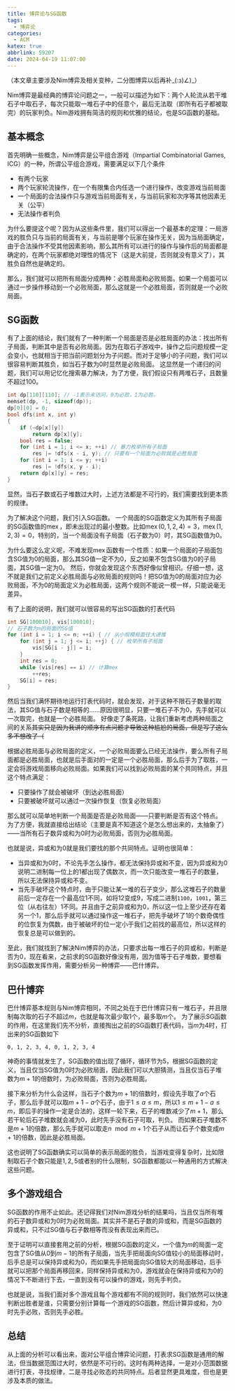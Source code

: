 ```yaml
---
title: 博弈论与SG函数
tags:
  - 博弈论
categories:
  - ACM
katex: true
abbrlink: 59207
date: 2024-04-19 11:07:00
---
```


（本文章主要涉及Nim博弈及相关变种，二分图博弈以后再补_(:з)∠)_）

Nim博弈是最经典的博弈论问题之一，一般可以描述为如下：两个人轮流从若干堆石子中取石子，每次只能取一堆石子中的任意个，最后无法取（即所有石子都被取完）的玩家判负。Nim游戏拥有简洁的规则和优雅的结论，也是SG函数的基础。

## 基本概念

首先明确一些概念，Nim博弈是公平组合游戏（Impartial Combinatorial Games, ICG）的一种，所谓公平组合游戏，需要满足以下几个条件

- 有两个玩家
- 两个玩家轮流操作，在一个有限集合内任选一个进行操作，改变游戏当前局面
- 一个局面的合法操作只与游戏当前局面有关，与当前玩家和次序等其他因素无关（公平）
- 无法操作者判负

为什么要提这个呢？因为从这些条件里，我们可以得出一个最基本的定理：一局游戏的胜负只与当前的局面有关，与当前是哪个玩家在操作无关，因为当局面确定，由于合法操作不受其他因素影响，那么其所有可以进行的操作与操作后的局面都是确定的，在两个玩家都绝对理性的情况下（这是大前提，否则就没有意义了），其胜负自然也是确定的。

那么，我们就可以把所有局面分成两种：必胜局面和必败局面。如果一个局面可以通过一步操作移动到一个必败局面，那么这就是一个必胜局面，否则就是一个必败局面。

## SG函数

有了上面的结论，我们就有了一种判断一个局面是否是必胜局面的办法：找出所有子局面，判断其中是否有必败局面。因为在取石子游戏中，操作之后问题规模一定会变小，也就相当于把当前问题划分为子问题。而对于足够小的子问题，我们可以很容易判断其胜负，如当石子数为$0$时显然是必败局面。
这显然是一个递归的问题，我们可以用记忆化搜索暴力解决，为了方便，我们假设只有两堆石子，且数量不超过$100$。

```c++
int dp[110][110]; // -1表示未访问，0为必败，1为必胜。
memset(dp, -1, sizeof(dp));
dp[0][0] = 0;
bool dfs(int x, int y) 
{
    if (~dp[x][y])
        return dp[x][y];
    bool res = false;
    for (int i = 1; i <= x; ++i) // 暴力枚举所有子局面
        res |= !dfs(x - i, y); // 只要有一个局面为必败就是必胜局面
    for (int i = 1; i <= y; ++i)
        res |= !dfs(x, y - i);
    return dp[x][y] = res;
}
```

显然，当石子数或石子堆数过大时，上述方法都是不可行的，我们需要找到更本质的规律。

为了解决这个问题，我们引入SG函数。
一个局面的SG函数定义为其所有子局面的SG函数值的$\operatorname{mex}$，即未出现过的最小整数。比如$\operatorname{mex}(0,1,2,4)=3$，$\operatorname{mex}(1,2,3)=0$，特别的，当一个局面没有子局面（石子数为$0$）时，其SG函数值为$0$。

为什么要这么定义呢，不难发现$\operatorname{mex}$函数有一个性质：如果一个局面的子局面包含SG值为$0$的局面，那么其SG值一定不为$0$，反之如果不包含SG值为$0$的子局面，其SG值一定为$0$。
然后，你就会发现这个东西好像似曾相识。仔细一想，这不就是我们之前定义必胜局面与必败局面的规则吗！把SG值为$0$的局面对应为必败局面，不为$0$的局面定义为必胜局面，这两个规则不能说一模一样，只能说毫无差异。

有了上面的说明，我们就可以很容易的写出SG函数的打表代码

```c++
int SG[100010], vis[100010];
// 石子数为n的局面的SG值
for (int i = 1; i <= n; ++i) { // 从小规模局面往大递推
    for (int j = 1; j <= i; ++j) { // 枚举所有子局面
        vis[SG[i - j]] = i;
    }
    int res = 0;
    while (vis[res] == i) // 计算mex
        ++res;
    SG[i] = res;
}
```

然后当我们满怀期待地运行打表代码时，就会发现，对于这种不限石子数量的取法，其SG值与石子数是相等的……原因很明显，只要一堆石子不为$0$，先手就可以一次取完，也就是一个必胜局面。
好像走了条死路，让我们重新考虑两种局面之间的关系~~其实只是因为我讲的顺序有点问题才导致这种尴尬的局面，但是写了这么多不想改了（~~

根据必胜局面与必败局面的定义，一个必败局面要么已经无法操作，要么所有子局面都是必胜局面，也就是后手面对的一定是一个必胜局面，那么后手为了取胜，一定会将游戏局面移向必败局面。如果我们可以找到必败局面的某个共同特点，并且这个特点满足：

- 只要操作了就会被破坏（到达必胜局面）
- 只要被破坏就可以通过一次操作恢复（恢复必败局面）

那么就可以简单地判断一个局面是否是必败局面——只要判断是否有这个特点。
为了方便，我就直接给出结论（主要是真不知道这个是怎么想出来的，太抽象了）——当所有石子数异或和为$0$时为必败局面，否则为必胜局面。

也就是说，异或和为$0$就是我们要找的那个共同特点。证明也很简单：

- 当异或和为$0$时，不论先手怎么操作，都无法保持异或和不变，因为异或和为$0$说明二进制每一位上的$1$都出现了偶数次，而一次只能改变一堆石子的数量，所以无法保持异或和不变。
- 当先手破坏这个特点时，由于只能让某一堆的石子变少，那么这堆石子的数量前后一定存在一个最高位$1$不同，如将$12$变成$9$，写成二进制`1100`，`1001`，第三位（从右往左）$1$不同。并且由于之前异或和为$0$，所以这一位上至少还存在着另一个$1$，那么后手就可以通过操作这一堆石子，把先手破坏了$1$的个数奇偶性的位恢复为偶数，由于被破坏的位一定小于我们之前找的最高位，所以这样的恢复总是可以做到的。

至此，我们就找到了解决Nim博弈的办法，只要求出每一堆石子的异或和，判断是否为$0$，现在看来，之前求的SG函数好像没有用，因为值等于石子堆数，要想看到SG函数发挥作用，需要分析另一种博弈——巴什博弈。

## 巴什博弈

巴什博弈基本规则与Nim博弈相同，不同之处在于巴什博弈只有一堆石子，并且限制每次取的石子不超过$m$，也就是每次最少取$1$个，最多取$m$个。
为了展示SG函数的作用，在这里我们先不分析，直接掏出之前的SG函数打表代码，当$m$为$4$时，打出来的SG函数如下

```text
0, 1, 2, 3, 4, 0, 1, 2, 3, 4
```

神奇的事情就发生了，SG函数的值出现了循环，循环节为$5$，根据SG函数的定义，当且仅当SG值为$0$时为必败局面，因此我们可以大胆猜测，当且仅当石子堆数为$m+1$的倍数时，为必败局面，否则为必胜局面。

接下来分析为什么会这样，当石子个数为$m+1$的倍数时，假设先手取了$a$个石子，那么后手就可以取$m+1-a$个石子，由于$1\leq a \leq m$，所以$1 \leq m+1-a \leq m$，即后手的操作一定是合法的，这样一轮下来，石子的堆数减少了$m+1$，那么若干轮后石子堆数就会减为$0$，此时先手没有石子可取，判负。
而如果石子堆数不是$m+1$的倍数，那么先手就可以取走$n \mod {m+1}$个石子从而让石子个数变成$m+1$的倍数，因此是必胜局面。

这也说明了SG函数确实可以简单的表示局面的胜负，当游戏变得复杂时，比如限制取石子个数只能是$1, 2, 5$或者别的什么限制，SG函数都能以一种通用的方式解决这些问题。

## 多个游戏组合

SG函数的作用不止如此。还记得我们对Nim游戏分析的结果吗，当且仅当所有堆的石子数异或和为$0$时为必败局面。其实并不是石子数的异或和，而是SG函数的异或和，只不过SG值与石子数相等而没有表现出来而已。

至于证明可以直接套用之前的分析，根据SG函数的定义，一个值为$m$的局面一定包含了SG值从$0$到$m-1$的所有子局面，当先手把局面向SG值较小的局面移动时，后手总是可以保持异或和为$0$，而如果先手把局面向SG值较大的局面移动，后手就可以把那个局面再移回来，同样保持异或和为$0$，游戏就会在保持异或和为$0$的情况下不断进行下去，一直到没有可以操作的游戏，则先手判负。

也就是说，当我们面对多个游戏且每个游戏都有不同的规则时，我们依然可以快速判断出胜者是谁，只需要分别计算每一个游戏的SG函数，然后计算异或和，为$0$时先手必败，否则先手必胜。

## 总结

从上面的分析可以看出来，面对公平组合博弈论问题，打表求SG函数是通用的解法，但当数据范围过大时，依然是不可行的。这时有两种选择，一是对小范围数据进行打表，寻找规律，二是寻找必败态的共同特点。后者显然更具难度，但也是更涉及本质的做法。
